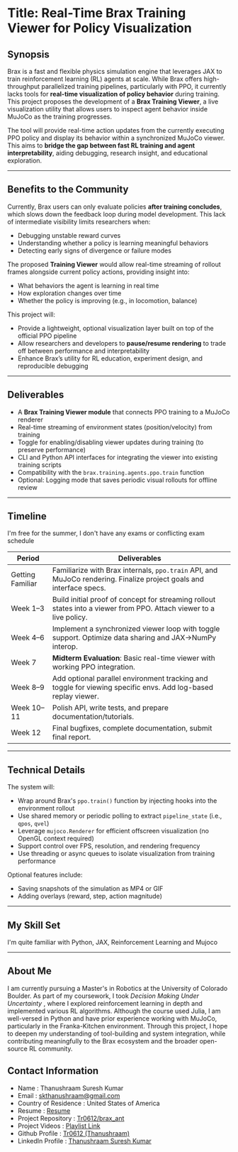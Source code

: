 
# Title: Real-Time Brax Training Viewer for Policy Visualization

## Synopsis

Brax is a fast and flexible physics simulation engine that leverages JAX to train reinforcement learning (RL) agents at scale. While Brax offers high-throughput parallelized training pipelines, particularly with PPO, it currently lacks tools for **real-time visualization of policy behavior** during training. This project proposes the development of a **Brax Training Viewer**, a live visualization utility that allows users to inspect agent behavior inside MuJoCo as the training progresses.

The tool will provide real-time action updates from the currently executing PPO policy and display its behavior within a synchronized MuJoCo viewer. This aims to **bridge the gap between fast RL training and agent interpretability**, aiding debugging, research insight, and educational exploration.

---

## Benefits to the Community

Currently, Brax users can only evaluate policies **after training concludes**, which slows down the feedback loop during model development. This lack of intermediate visibility limits researchers when:

- Debugging unstable reward curves
- Understanding whether a policy is learning meaningful behaviors
- Detecting early signs of divergence or failure modes

The proposed **Training Viewer** would allow real-time streaming of rollout frames alongside current policy actions, providing insight into:

- What behaviors the agent is learning in real time
- How exploration changes over time
- Whether the policy is improving (e.g., in locomotion, balance)

This project will:

- Provide a lightweight, optional visualization layer built on top of the official PPO pipeline
- Allow researchers and developers to **pause/resume rendering** to trade off between performance and interpretability
- Enhance Brax’s utility for RL education, experiment design, and reproducible debugging

---

## Deliverables

- A **Brax Training Viewer module** that connects PPO training to a MuJoCo renderer
- Real-time streaming of environment states (position/velocity) from training
- Toggle for enabling/disabling viewer updates during training (to preserve performance)
- CLI and Python API interfaces for integrating the viewer into existing training scripts
- Compatibility with the `brax.training.agents.ppo.train` function
- Optional: Logging mode that saves periodic visual rollouts for offline review

---

## Timeline

I'm free for the summer, I don't have any exams or conflicting exam schedule

| Period             | Deliverables |
|-------------------|--------------|
| Getting Familiar | Familiarize with Brax internals, `ppo.train` API, and MuJoCo rendering. Finalize project goals and interface specs. |
| Week 1–3          | Build initial proof of concept for streaming rollout states into a viewer from PPO. Attach viewer to a live policy. |
| Week 4–6          | Implement a synchronized viewer loop with toggle support. Optimize data sharing and JAX→NumPy interop. |
| Week 7            | **Midterm Evaluation**: Basic real-time viewer with working PPO integration. |
| Week 8–9          | Add optional parallel environment tracking and toggle for viewing specific envs. Add log-based replay viewer. |
| Week 10–11        | Polish API, write tests, and prepare documentation/tutorials. |
| Week 12           | Final bugfixes, complete documentation, submit final report. |

---

## Technical Details

The system will:

- Wrap around Brax's `ppo.train()` function by injecting hooks into the environment rollout
- Use shared memory or periodic polling to extract `pipeline_state` (i.e., `qpos`, `qvel`)
- Leverage `mujoco.Renderer` for efficient offscreen visualization (no OpenGL context required)
- Support control over FPS, resolution, and rendering frequency
- Use threading or async queues to isolate visualization from training performance

Optional features include:

- Saving snapshots of the simulation as MP4 or GIF
- Adding overlays (reward, step, action magnitude)

---

## My Skill Set

I'm quite familiar with Python, JAX, Reinforcement Learning and Mujoco

---

## About Me

I am currently pursuing a Master's in Robotics at the University of Colorado Boulder. As part of my coursework, I took *Decision Making Under Uncertainty* , where I explored reinforcement learning in depth and implemented various RL algorithms. Although the course used Julia, I am well-versed in Python and have prior experience working with MuJoCo, particularly in the Franka-Kitchen environment. Through this project, I hope to deepen my understanding of tool-building and system integration, while contributing meaningfully to the Brax ecosystem and the broader open-source RL community.

## Contact Information

- Name : Thanushraam Suresh Kumar
- Email : skthanushraam@gmail.com
- Country of Residence : United States of America
- Resume : [Resume](https://drive.google.com/file/d/1zLqEUpHpromE-VGjLXpS0yKTkV2uOiAr/view?usp=drive_link)
- Project Repository : [Tr0612/brax_ant](https://github.com/Tr0612/brax_ant)
- Project Videos : [Playlist Link](https://www.youtube.com/playlist?list=PLOAY06NlQGtd2Z1fGQ3m1X4k0YL16UTM7)
- Github Profile : [Tr0612 (Thanushraam)](https://github.com/Tr0612)
- LinkedIn Profile : [Thanushraam Suresh Kumar](https://www.linkedin.com/in/thanushraam-suresh-kumar/)
